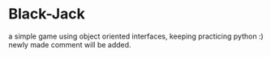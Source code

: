 # Black-Jack

a simple game using object oriented interfaces, keeping practicing python :) 
newly made comment will be added.